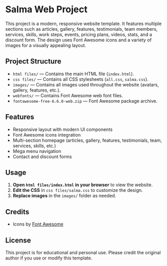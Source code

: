 # Salma Web Project

This project is a modern, responsive website template. It features multiple sections such as articles, gallery, features, testimonials, team members, services, skills, work steps, events, pricing plans, videos, stats, and a discount form. The design uses Font Awesome icons and a variety of images for a visually appealing layout.

## Project Structure

- `html files/` — Contains the main HTML file (`index.html`).
- `css files/` — Contains all CSS stylesheets (`all.css`, `salma.css`).
- `images/` — Contains all images used throughout the website (avatars, gallery, features, etc.).
- `webfonts/` — Contains Font Awesome web font files.
- `fontawesome-free-6.6.0-web.zip` — Font Awesome package archive.

## Features
- Responsive layout with modern UI components
- Font Awesome icons integration
- Multi-section homepage (articles, gallery, features, testimonials, team, services, skills, etc.)
- Mega menu navigation
- Contact and discount forms

## Usage
1. **Open `html files/index.html` in your browser** to view the website.
2. **Edit the CSS** in `css files/salma.css` to customize the design.
3. **Replace images** in the `images/` folder as needed.

## Credits
- Icons by [Font Awesome](https://fontawesome.com/)

## License
This project is for educational and personal use. Please credit the original author if you use or modify this template.
